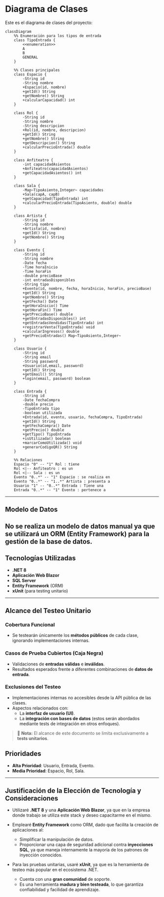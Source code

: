 # Diagrama de Clases

Este es el diagrama de clases del proyecto:

```mermaid
classDiagram
    %% Enumeración para los tipos de entrada
    class TipoEntrada {
        <<enumeration>>
        A
        B
        GENERAL
    }

    %% Clases principales
    class Espacio {
        -String id
        -String nombre
        +Espacio(id, nombre)
        +getId() String
        +getNombre() String
        +calcularCapacidad() int
    }

    class Rol {
        -String id
        -String nombre
        -String descripcion
        +Rol(id, nombre, descripcion)
        +getId() String
        +getNombre() String
        +getDescripcion() String
        +calcularPrecioEntrada() double
    }

    class Anfiteatro {
        -int capacidadAsientos
        +Anfiteatro(capacidadAsientos)
        +getCapacidadAsientos() int
    }

    class Sala {
        -Map~TipoAsiento,Integer~ capacidades
        +Sala(capA, capB)
        +getCapacidad(TipoEntrada) int
        +calcularPrecioEntrada(TipoAsiento, double) double
    }

    class Artista {
        -String id
        -String nombre
        +Artista(id, nombre)
        +getId() String
        +getNombre() String
    }

    class Evento {
        -String id
        -String nombre
        -Date fecha
        -Time horaInicio
        -Time horaFin
        -double precioBase 
        -int entradasDisponibles
        -String tipo
        +Evento(id, nombre, fecha, horaInicio, horaFin, precioBase)
        +getId() String
        +getNombre() String
        +getFecha() Date
        +getHoraInicio() Time
        +getHoraFin() Time
        +getPrecioBase() double
        +getEntradasDisponibles() int
        +getEntradasVendidas(TipoEntrada) int
        +registrarVenta(TipoEntrada) void
        +calcularIngresos() double
        +getPrecioEntradas() Map~TipoAsiento,Integer~
    }

    class Usuario {
        -String id
        -String email
        -String password
        +Usuario(id,email, password)
        +getId() String
        +getEmail() String
        +login(email, password) boolean
    }

    class Entrada {
        -String id
        -Date fechaCompra
        -double precio
        -TipoEntrada tipo
        -boolean utilizada
        +Entrada(id, evento, usuario, fechaCompra, TipoEntrada)
        +getId() String
        +getFechaCompra() Date
        +getPrecio() double
        +getTipo() TipoEntrada
        +isUtilizada() boolean
        +marcarComoUtilizada() void
        +generarCodigoQR() String
    }

    %% Relaciones
    Espacio "0" -- "1" Rol : tiene
    Rol <|-- Anfiteatro : es un
    Rol <|-- Sala : es un
    Evento "0..*" -- "1" Espacio : se realiza en
    Evento "0..*" -- "1..*" Artista : presenta a
    Usuario "1" -- "0..*" Entrada : Tiene una
    Entrada "0..*" -- "1" Evento : pertenece a

```
----------
## Modelo de Datos

No se realiza un modelo de datos manual ya que se utilizará un **ORM (Entity Framework)** para la gestión de la base de datos.
----------
## Tecnologías Utilizadas

- **.NET 8**
- **Aplicación Web Blazor**
- **SQL Server**
- **Entity Framework** (ORM)
- **xUnit** (para testing unitario)


----------
## Alcance del Testeo Unitario

### Cobertura Funcional
- Se testearán únicamente los **métodos públicos** de cada clase, ignorando implementaciones internas.

### Casos de Prueba Cubiertos (Caja Negra)
- Validaciones de **entradas válidas** e **inválidas**.
- Resultados esperados frente a diferentes combinaciones de **datos de entrada**.

### Exclusiones del Testeo
- Implementaciones internas no accesibles desde la API pública de las clases.
- Aspectos relacionados con:
  - La **interfaz de usuario (UI)**.
  - La **integración con bases de datos** (estos serán abordados mediante tests de integración en otros enfoques).

> 🔹 **Nota:** El alcance de este documento se limita exclusivamente a **tests unitarios**.

## Prioridades

- **Alta Prioridad**: Usuario, Entrada, Evento.
- **Media Prioridad**: Espacio, Rol, Sala.
----------
## Justificación de la Elección de Tecnología y Consideraciones

- Utilizaré **.NET 8** y una **Aplicación Web Blazor**, ya que en la empresa donde trabajo se utiliza este stack y deseo capacitarme en el mismo.

- Emplearé **Entity Framework** como ORM, dado que facilita la creación de aplicaciones al:
  - Simplificar la manipulación de datos.
  - Proporcionar una capa de seguridad adicional contra **inyecciones SQL**, ya que maneja internamente la mayoría de los patrones de inyección conocidos.

- Para las pruebas unitarias, usaré **xUnit**, ya que es la herramienta de testeo más popular en el ecosistema .NET.
  - Cuenta con una **gran comunidad** de soporte.
  - Es una herramienta **madura y bien testeada**, lo que garantiza confiabilidad y facilidad de aprendizaje.

